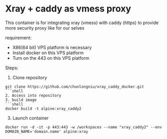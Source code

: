 # Xray + caddy as vmess proxy

This container is for integrating xray (vmess) with caddy (https)
to provide more security proxy like for our selves

requirement:
- X86(64 bit) VPS platform is necessary
- Install docker on this VPS platform
- Turn on the 443 on this VPS platform

Steps:
1. Clone repository
  ```shell
  git clone https://github.com/chunlongniu/xray_caddy_docker.git
  ```shell
2. Access into repository
3. build image
 ```shell
 docker build -t alpine:xray_caddy2
 ```
3. Launch container
 ```shell
 docker run -d -it -p 443:443 -w /workspaces --name "xray_caddy2" --env DOMAIN_NAME='domain.name' alpine:xray
 ```

